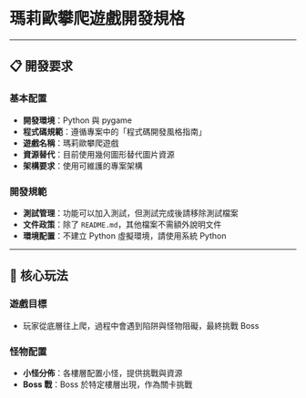 # 瑪莉歐攀爬遊戲開發規格

---

## 📋 開發要求

### 基本配置

- **開發環境**：Python 與 pygame
- **程式碼規範**：遵循專案中的「程式碼開發風格指南」
- **遊戲名稱**：瑪莉歐攀爬遊戲
- **資源替代**：目前使用幾何圖形替代圖片資源
- **架構要求**：使用可維護的專案架構

### 開發規範

- **測試管理**：功能可以加入測試，但測試完成後請移除測試檔案
- **文件政策**：除了 `README.md`，其他檔案不需額外說明文件
- **環境配置**：不建立 Python 虛擬環境，請使用系統 Python

---

## 🎯 核心玩法

### 遊戲目標

- 玩家從底層往上爬，過程中會遇到陷阱與怪物阻礙，最終挑戰 Boss

### 怪物配置

- **小怪分佈**：各樓層配置小怪，提供挑戰與資源
- **Boss 戰**：Boss 於特定樓層出現，作為關卡挑戰
